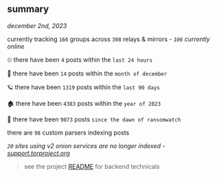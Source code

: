 
## summary
_december 2nd, 2023_

currently tracking `166` groups across `308` relays & mirrors - _`106` currently online_

⏲ there have been `4` posts within the `last 24 hours`

🦈 there have been `14` posts within the `month of december`

🪐 there have been `1319` posts within the `last 90 days`

🏚 there have been `4383` posts within the `year of 2023`

🦕 there have been `9073` posts `since the dawn of ransomwatch`

there are `98` custom parsers indexing posts

_`20` sites using v2 onion services are no longer indexed - [support.torproject.org](https://support.torproject.org/onionservices/v2-deprecation/)_

> see the project [README](https://github.com/joshhighet/ransomwatch#ransomwatch--) for backend technicals
